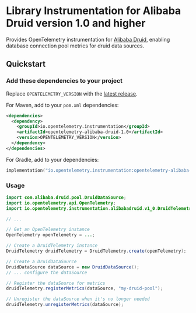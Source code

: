 # Library Instrumentation for Alibaba Druid version 1.0 and higher

Provides OpenTelemetry instrumentation for [Alibaba Druid](https://github.com/alibaba/druid),
enabling database connection pool metrics for druid data sources.

## Quickstart

### Add these dependencies to your project

Replace `OPENTELEMETRY_VERSION` with the [latest release](https://search.maven.org/search?q=g:io.opentelemetry.instrumentation%20AND%20a:opentelemetry-alibaba-druid-1.0).

For Maven, add to your `pom.xml` dependencies:

```xml
<dependencies>
  <dependency>
    <groupId>io.opentelemetry.instrumentation</groupId>
    <artifactId>opentelemetry-alibaba-druid-1.0</artifactId>
    <version>OPENTELEMETRY_VERSION</version>
  </dependency>
</dependencies>
```

For Gradle, add to your dependencies:

```kotlin
implementation("io.opentelemetry.instrumentation:opentelemetry-alibaba-druid-1.0:OPENTELEMETRY_VERSION")
```

### Usage

```java
import com.alibaba.druid.pool.DruidDataSource;
import io.opentelemetry.api.OpenTelemetry;
import io.opentelemetry.instrumentation.alibabadruid.v1_0.DruidTelemetry;

// ...

// Get an OpenTelemetry instance
OpenTelemetry openTelemetry = ...;

// Create a DruidTelemetry instance
DruidTelemetry druidTelemetry = DruidTelemetry.create(openTelemetry);

// Create a DruidDataSource
DruidDataSource dataSource = new DruidDataSource();
// ... configure the dataSource

// Register the dataSource for metrics
druidTelemetry.registerMetrics(dataSource, "my-druid-pool");

// Unregister the dataSource when it's no longer needed
druidTelemetry.unregisterMetrics(dataSource);
```
